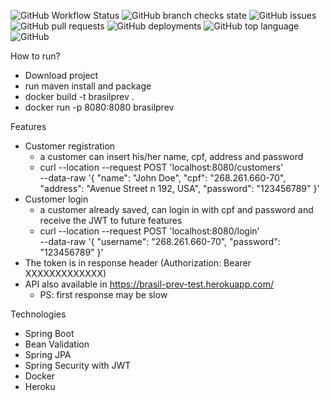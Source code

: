 ![GitHub Workflow Status](https://img.shields.io/github/workflow/status/gabrielsmenezes/brasilprev/Java%20CI%20with%20Maven) 
![GitHub branch checks state](https://img.shields.io/github/checks-status/gabrielsmenezes/brasilprev/main) ![GitHub issues](https://img.shields.io/github/issues/gabrielsmenezes/brasilprev) ![GitHub pull requests](https://img.shields.io/github/issues-pr/gabrielsmenezes/brasilprev) ![GitHub deployments](https://img.shields.io/github/deployments/gabrielsmenezs/brasilprev/production) ![GitHub top language](https://img.shields.io/github/languages/top/gabrielsmenezes/brasilprev) ![GitHub](https://img.shields.io/github/license/gabrielsmenezes/brasilprev)


How to run?
- Download project
- run maven install and package
- docker build -t brasilprev .
- docker run -p 8080:8080 brasilprev

Features
- Customer registration
  - a customer can insert his/her name, cpf, address and password
  - curl --location --request POST 'localhost:8080/customers' \
    --data-raw '{
    "name": "John Doe",
    "cpf": "268.261.660-70",
    "address": "Avenue Street n 192, USA",
    "password": "123456789"
    }'
- Customer login
  - a customer already saved, can login in with cpf and password and receive the JWT to future features
  - curl --location --request POST 'localhost:8080/login' \
    --data-raw '{
    "username": "268.261.660-70",
    "password": "123456789"
    }'
- The token is in response header (Authorization: Bearer XXXXXXXXXXXXX)
- API also available in https://brasil-prev-test.herokuapp.com/
  - PS: first response may be slow

Technologies
- Spring Boot
- Bean Validation
- Spring JPA
- Spring Security with JWT
- Docker
- Heroku
